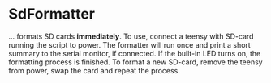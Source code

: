 # SdFormatter

... formats SD cards **immediately**. To use, connect a teensy with SD-card running the script to power. The formatter will run once and print a short summary to the serial monitor, if connected. If the built-in LED turns on, the formatting process is finished. To format a new SD-card, remove the teensy from power, swap the card and repeat the process.
